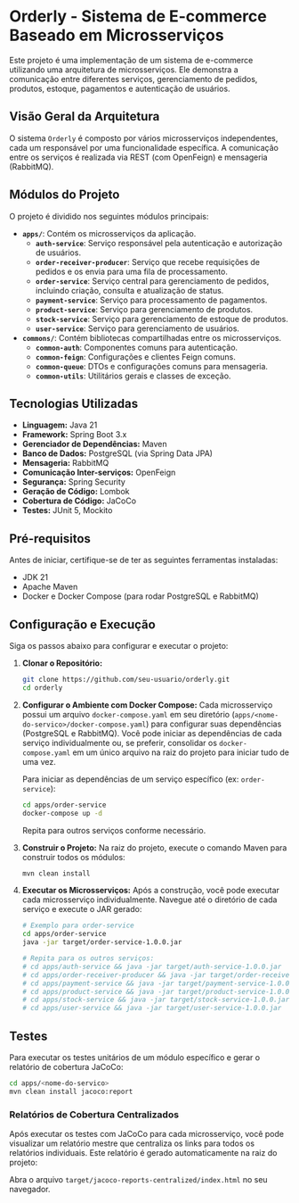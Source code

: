 # Orderly - Sistema de E-commerce Baseado em Microsserviços

Este projeto é uma implementação de um sistema de e-commerce utilizando uma arquitetura de microsserviços. Ele demonstra a comunicação entre diferentes serviços, gerenciamento de pedidos, produtos, estoque, pagamentos e autenticação de usuários.

## Visão Geral da Arquitetura

O sistema `Orderly` é composto por vários microsserviços independentes, cada um responsável por uma funcionalidade específica. A comunicação entre os serviços é realizada via REST (com OpenFeign) e mensageria (RabbitMQ).

## Módulos do Projeto

O projeto é dividido nos seguintes módulos principais:

*   **`apps/`**: Contém os microsserviços da aplicação.
    *   **`auth-service`**: Serviço responsável pela autenticação e autorização de usuários.
    *   **`order-receiver-producer`**: Serviço que recebe requisições de pedidos e os envia para uma fila de processamento.
    *   **`order-service`**: Serviço central para gerenciamento de pedidos, incluindo criação, consulta e atualização de status.
    *   **`payment-service`**: Serviço para processamento de pagamentos.
    *   **`product-service`**: Serviço para gerenciamento de produtos.
    *   **`stock-service`**: Serviço para gerenciamento de estoque de produtos.
    *   **`user-service`**: Serviço para gerenciamento de usuários.
*   **`commons/`**: Contém bibliotecas compartilhadas entre os microsserviços.
    *   **`common-auth`**: Componentes comuns para autenticação.
    *   **`common-feign`**: Configurações e clientes Feign comuns.
    *   **`common-queue`**: DTOs e configurações comuns para mensageria.
    *   **`common-utils`**: Utilitários gerais e classes de exceção.

## Tecnologias Utilizadas

*   **Linguagem:** Java 21
*   **Framework:** Spring Boot 3.x
*   **Gerenciador de Dependências:** Maven
*   **Banco de Dados:** PostgreSQL (via Spring Data JPA)
*   **Mensageria:** RabbitMQ
*   **Comunicação Inter-serviços:** OpenFeign
*   **Segurança:** Spring Security
*   **Geração de Código:** Lombok
*   **Cobertura de Código:** JaCoCo
*   **Testes:** JUnit 5, Mockito

## Pré-requisitos

Antes de iniciar, certifique-se de ter as seguintes ferramentas instaladas:

*   JDK 21
*   Apache Maven
*   Docker e Docker Compose (para rodar PostgreSQL e RabbitMQ)

## Configuração e Execução

Siga os passos abaixo para configurar e executar o projeto:

1.  **Clonar o Repositório:**
    ```bash
    git clone https://github.com/seu-usuario/orderly.git
    cd orderly
    ```

2.  **Configurar o Ambiente com Docker Compose:**
    Cada microsserviço possui um arquivo `docker-compose.yaml` em seu diretório (`apps/<nome-do-servico>/docker-compose.yaml`) para configurar suas dependências (PostgreSQL e RabbitMQ). Você pode iniciar as dependências de cada serviço individualmente ou, se preferir, consolidar os `docker-compose.yaml` em um único arquivo na raiz do projeto para iniciar tudo de uma vez.

    Para iniciar as dependências de um serviço específico (ex: `order-service`):
    ```bash
    cd apps/order-service
    docker-compose up -d
    ```
    Repita para outros serviços conforme necessário.

3.  **Construir o Projeto:**
    Na raiz do projeto, execute o comando Maven para construir todos os módulos:
    ```bash
    mvn clean install
    ```

4.  **Executar os Microsserviços:**
    Após a construção, você pode executar cada microsserviço individualmente. Navegue até o diretório de cada serviço e execute o JAR gerado:

    ```bash
    # Exemplo para order-service
    cd apps/order-service
    java -jar target/order-service-1.0.0.jar

    # Repita para os outros serviços:
    # cd apps/auth-service && java -jar target/auth-service-1.0.0.jar
    # cd apps/order-receiver-producer && java -jar target/order-receiver-producer-1.0.0.jar
    # cd apps/payment-service && java -jar target/payment-service-1.0.0.jar
    # cd apps/product-service && java -jar target/product-service-1.0.0.jar
    # cd apps/stock-service && java -jar target/stock-service-1.0.0.jar
    # cd apps/user-service && java -jar target/user-service-1.0.0.jar
    ```

## Testes

Para executar os testes unitários de um módulo específico e gerar o relatório de cobertura JaCoCo:

```bash
cd apps/<nome-do-servico>
mvn clean install jacoco:report
```

### Relatórios de Cobertura Centralizados

Após executar os testes com JaCoCo para cada microsserviço, você pode visualizar um relatório mestre que centraliza os links para todos os relatórios individuais. Este relatório é gerado automaticamente na raiz do projeto:

Abra o arquivo `target/jacoco-reports-centralized/index.html` no seu navegador.

